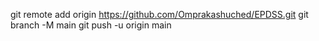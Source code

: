 git remote add origin https://github.com/Omprakashuched/EPDSS.git
git branch -M main
git push -u origin main 
